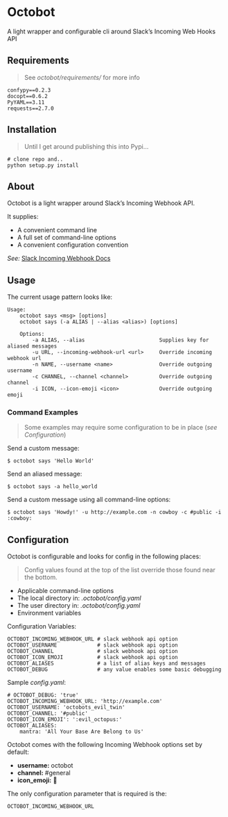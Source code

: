 Octobot
=======

A light wrapper and configurable cli around Slack’s Incoming Web Hooks
API

Requirements
------------

> See *octobot/requirements/* for more info

    confypy==0.2.3
    docopt==0.6.2
    PyYAML==3.11
    requests==2.7.0

Installation
------------

> Until I get around publishing this into Pypi…

    # clone repo and..
    python setup.py install

About
-----

Octobot is a light wrapper around Slack’s Incoming Webhook API.

It supplies:

-   A convenient command line
-   A full set of command-line options
-   A convenient configuration convention

*See:* [Slack Incoming Webhook Docs]

Usage
-----

The current usage pattern looks like:

    Usage:
        octobot says <msg> [options]
        octobot says (-a ALIAS | --alias <alias>) [options]

        Options:
            -a ALIAS, --alias                        Supplies key for aliased messages
            -u URL, --incoming-webhook-url <url>     Override incoming webhook url
            -n NAME, --username <name>               Override outgoing username
            -c CHANNEL, --channel <channel>          Override outgoing channel
            -i ICON, --icon-emoji <icon>             Override outgoing emoji

### Command Examples

> Some examples may require some configuration to be in place (*see
> Configuration*)

Send a custom message:

    $ octobot says 'Hello World'

Send an aliased message:

    $ octobot says -a hello_world

Send a custom message using all command-line options:

    $ octobot says 'Howdy!' -u http://example.com -n cowboy -c #public -i :cowboy:

Configuration
-------------

Octobot is configurable and looks for config in the following places:

> Config values found at the top of the list override those found near
> the bottom.

-   Applicable command-line options
-   The local directory in: *.octobot/config.yaml*
-   The user directory in: *.octobot/config.yaml*
-   Environment variables

Configuration Variables:

    OCTOBOT_INCOMING_WEBHOOK_URL # slack webhook api option
    OCTOBOT_USERNAME             # slack webhook api option
    OCTOBOT_CHANNEL              # slack webhook api option
    OCTOBOT_ICON_EMOJI           # slack webhook api option
    OCTOBOT_ALIASES              # a list of alias keys and messages
    OCTOBOT_DEBUG                # any value enables some basic debugging

Sample *config.yaml*:

    # OCTOBOT_DEBUG: 'true'
    OCTOBOT_INCOMING_WEBHOOK_URL: 'http://example.com'
    OCTOBOT_USERNAME: 'octobots_evil_twin'
    OCTOBOT_CHANNEL: '#public'
    OCTOBOT_ICON_EMOJI': ':evil_octopus:'
    OCTOBOT_ALIASES:
        mantra: 'All Your Base Are Belong to Us'

Octobot comes with the following Incoming Webhook options set by
default:

-   **username:** octobot
-   **channel:** \#general
-   **icon\_emoji:** :octopus:

The only configuration parameter that is required is the:

    OCTOBOT_INCOMING_WEBHOOK_URL

  [Slack Incoming Webhook Docs]: https://api.slack.com/incoming-webhooks
